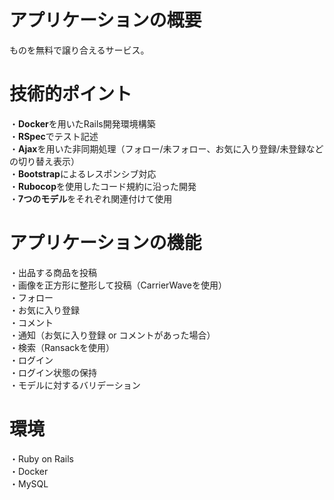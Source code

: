 # アプリケーションの概要
ものを無料で譲り合えるサービス。

# 技術的ポイント
・**Docker**を用いたRails開発環境構築  
・**RSpec**でテスト記述  
・**Ajax**を用いた非同期処理（フォロー/未フォロー、お気に入り登録/未登録などの切り替え表示）  
・**Bootstrap**によるレスポンシブ対応  
・**Rubocop**を使用したコード規約に沿った開発  
・**7つのモデル**をそれぞれ関連付けて使用  

# アプリケーションの機能
・出品する商品を投稿  
・画像を正方形に整形して投稿（CarrierWaveを使用）  
・フォロー  
・お気に入り登録  
・コメント  
・通知（お気に入り登録 or コメントがあった場合）  
・検索（Ransackを使用）  
・ログイン  
・ログイン状態の保持  
・モデルに対するバリデーション  

# 環境
・Ruby on Rails  
・Docker  
・MySQL  
